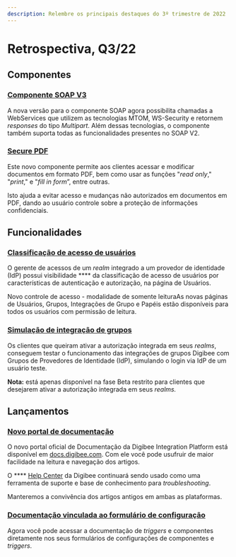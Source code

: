 ```yaml
---
description: Relembre os principais destaques do 3º trimestre de 2022
---
```


# Retrospectiva, Q3/22

## **Componentes** <a href="#h_8a999285f3" id="h_8a999285f3"></a>

### [Componente SOAP V3](../../components/web-protocols/soap-v3-beta.md) <a href="#h_2d4bcbd382" id="h_2d4bcbd382"></a>

A nova versão para o componente SOAP agora possibilita chamadas a WebServices que utilizem as tecnologias MTOM, WS-Security e retornem _responses_ do tipo _Multipart_. Além dessas tecnologias, o componente também suporta todas as funcionalidades presentes no SOAP V2.

### [Secure PDF](../../components/tools/secure-pdf.md) <a href="#h_f3c43ffb7b" id="h_f3c43ffb7b"></a>

Este novo componente permite aos clientes acessar e modificar documentos em formato PDF, bem como usar as funções "_read only_," "_print_," e "_fill in form_”, entre outras.

Isto ajuda a evitar acesso e mudanças não autorizados em documentos em PDF, dando ao usuário controle sobre a proteção de informações confidenciais.

## **Funcionalidades** <a href="#h_f8b2ceab04" id="h_f8b2ceab04"></a>

### [Classificação de acesso de usuários](../../administration/autenticacao-e-autorizacao-de-usuarios/visualizacao-da-classificacao-de-acesso-na-pagina-de-usuarios.md) <a href="#h_0721c13838" id="h_0721c13838"></a>

O gerente de acessos de um _realm_ integrado a um provedor de identidade (IdP) possui visibilidade **** da classificação de acesso de usuários por características de autenticação e autorização, na página de Usuários.

Novo controle de acesso - modalidade de somente leituraAs novas páginas de Usuários, Grupos, Integrações de Grupo e Papéis estão disponíveis para todos os usuários com permissão de leitura.

### [Simulação de integração de grupos](../../administration/integracao-de-provedor-de-identidades/integracao-dos-grupos-idp-com-grupos-digibee.md#como-simular-uma-integracao) <a href="#h_1e915173e0" id="h_1e915173e0"></a>

Os clientes que queiram ativar a autorização integrada em seus _realms_, conseguem testar o funcionamento das integrações de grupos Digibee com Grupos de Provedores de Identidade (IdP), simulando o login via IdP de um usuário teste.

**Nota:** está apenas disponível na fase Beta restrito para clientes que desejarem ativar a autorização integrada em seus _realms._

## **Lançamentos** <a href="#h_16702bc696" id="h_16702bc696"></a>

### [Novo portal de documentação](https://docs.digibee.com/documentation/v/pt-br/) <a href="#h_640c89ab17" id="h_640c89ab17"></a>

O novo portal oficial de Documentação da Digibee Integration Platform está disponível em [docs.digibee.com](http://docs.digibee.com/). Com ele você pode usufruir de maior facilidade na leitura e navegação dos artigos.

O **** [Help Center](https://intercom.help/godigibee/pt-BR/) da Digibee continuará sendo usado como uma ferramenta de suporte e base de conhecimento para _troubleshooting_.

Manteremos a convivência dos artigos antigos em ambas as plataformas.

### [Documentação vinculada ao formulário de configuração](../../release-notes/release-notes-2022/agosto.md#componentes) <a href="#h_fb2d211d2b" id="h_fb2d211d2b"></a>

Agora você pode acessar a documentação de _triggers_ e componentes diretamente nos seus formulários de configurações de componentes e _triggers_.
